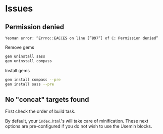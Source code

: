 # Issues

## Permission denied

```
Yeoman error: “Errno::EACCES on line [”897“] of C: Permission denied”
```

Remove gems

```sh
gem uninstall sass
gem uninstall compass
```

Install gems

```sh
gem install compass --pre
gem install sass --pre
```

## No "concat" targets found

First check the order of build task.

By default, your `index.html`'s <!-- Usemin block --> will take care of minification. These next options are pre-configured if you do not wish to use the Usemin blocks.
